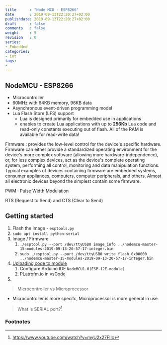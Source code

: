 ```yaml
---
title      : "Node MCU - ESP8266"
date       : 2019-09-13T22:20:27+02:00
publishdate: 2019-09-13T22:20:27+02:00
draft      : false
comments   : false
weight     : 5
revision   : 0
series:
- Embedded
categories:
- iot
tags:
- 
---
```


## NodeMCU - ESP8266

* Microcontroller
* 60MHz with 64KB memory, 96KB data
* Asynchronous event-driven programming model
* Lua Flash Store (LFS) support
  * Lua is designed primarily for embedded use in applications
  * enables to create Lua applications with up to **256Kb** Lua code and read-only constants executing out of flash. All of the RAM is available for read-write data!

<!-- more -->
Firmware
: provides the low-level control for the device's specific hardware. Firmware can either provide a standardized operating environment for the device's more complex software (allowing more hardware-independence), or, for less complex devices, act as the device's complete operating system, performing all control, monitoring and data manipulation functions. Typical examples of devices containing firmware are embedded systems, consumer appliances, computers, computer peripherals, and others. Almost all electronic devices beyond the simplest contain some firmware.

PWM
: Pulse Width Modulation

RTS (Request to Send) and CTS (Clear to Send)

## Getting started

1. Flash the Image - `esptools.py`
2. `sudo apt install python-serial`
3. Image / Firmware
   1. `./esptool.py --port /dev/ttyUSB0 image_info ../nodemcu-master-15-modules-2019-09-13-20-57-17-integer.bin`
   2. `sudo ./esptool.py --port /dev/ttyUSB0 write_flash 0x00000 ../nodemcu-master-15-modules-2019-09-13-20-57-17-integer.bin`
4. [Uploading code to module](https://frightanic.com/iot/tools-ides-nodemcu/)
   1. Configure Arduino IDE `NodeMCU1.0(ESP-12E-module)`
   2. PLatrofm.io in vsCode
5. 


> Microcontroller vs Microprocessor

* Microcontroller is more specifc, Microprocessor is more general in use

> What is SERIAL port?[^1]


### Footnotes

[^1]: https://www.youtube.com/watch?v=myU2x27FIIc
[^2]:
